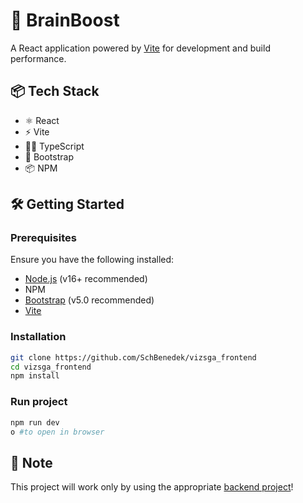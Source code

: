 # 🚀 BrainBoost

A React application powered by [Vite](https://vitejs.dev/) for development and build performance.

## 📦 Tech Stack

- ⚛️ React
- ⚡ Vite
- 🧑‍💻 TypeScript
- 🎨 Bootstrap
- 📦 NPM

## 🛠️ Getting Started

### Prerequisites

Ensure you have the following installed:

- [Node.js](https://nodejs.org/) (v16+ recommended)
- NPM
- [Bootstrap](https://getbootstrap.com/docs/5.0/getting-started/download/) (v5.0 recommended)
- [Vite](https://vite.dev)
 
### Installation

```bash
git clone https://github.com/SchBenedek/vizsga_frontend
cd vizsga_frontend
npm install
```

### Run project

```bash
npm run dev
o #to open in browser
```

## 📝 Note

This project will work only by using the appropriate [backend project](https://github.com/BenedekBogardi/backend)!
